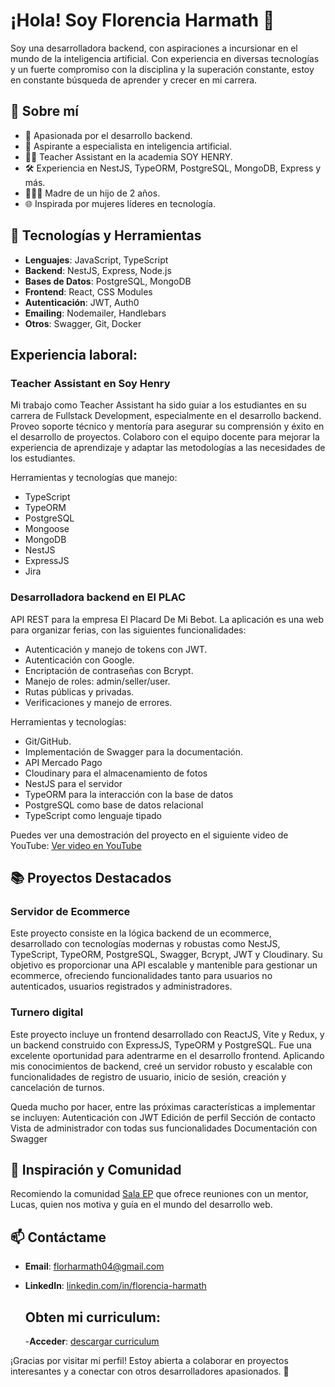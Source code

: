 # ¡Hola! Soy Florencia Harmath 👋

Soy una desarrolladora backend, con aspiraciones a incursionar en el mundo de la inteligencia artificial. Con experiencia en diversas tecnologías y un fuerte compromiso con la disciplina y la superación constante, estoy en constante búsqueda de aprender y crecer en mi carrera.

## 🚀 Sobre mí

- 🌟 Apasionada por el desarrollo backend.
- 🧠 Aspirante a especialista en inteligencia artificial.
- 👩‍🏫 Teacher Assistant en la academia SOY HENRY.
- 🛠️ Experiencia en NestJS, TypeORM, PostgreSQL, MongoDB, Express y más.
- 👩‍👧‍👦 Madre de un hijo de 2 años.
- 🌐 Inspirada por mujeres líderes en tecnología.

## 🔧 Tecnologías y Herramientas

- **Lenguajes**: JavaScript, TypeScript
- **Backend**: NestJS, Express, Node.js
- **Bases de Datos**: PostgreSQL, MongoDB
- **Frontend**: React, CSS Modules
- **Autenticación**: JWT, Auth0
- **Emailing**: Nodemailer, Handlebars
- **Otros**: Swagger, Git, Docker

## Experiencia laboral:

### Teacher Assistant en Soy Henry
Mi trabajo como Teacher Assistant ha sido guiar a los estudiantes en su carrera de Fullstack Development, especialmente en el desarrollo backend. Proveo soporte técnico y mentoría para asegurar su comprensión y éxito en el desarrollo de proyectos. Colaboro con el equipo docente para mejorar la experiencia de aprendizaje y adaptar las metodologías a las necesidades de los estudiantes.

Herramientas y tecnologías que manejo:

- TypeScript
- TypeORM
- PostgreSQL
- Mongoose
- MongoDB
- NestJS
- ExpressJS
- Jira

### Desarrolladora backend en El PLAC
API REST para la empresa El Placard De Mi Bebot. La aplicación es una web para organizar ferias, con las siguientes funcionalidades: 
- Autenticación y manejo de tokens con JWT.
- Autenticación con Google.
- Encriptación de contraseñas con Bcrypt.
- Manejo de roles: admin/seller/user.
- Rutas públicas y privadas.
- Verificaciones y manejo de errores.

Herramientas y tecnologías:
- Git/GitHub.
- Implementación de Swagger para la documentación.
- API Mercado Pago
- Cloudinary para el almacenamiento de fotos
- NestJS para el servidor
- TypeORM para la interacción con la base de datos
- PostgreSQL como base de datos relacional
- TypeScript como lenguaje tipado

  
 Puedes ver una demostración del proyecto en el siguiente video de YouTube:
[Ver video en YouTube](https://youtu.be/6M7p-3dCETA)


## 📚 Proyectos Destacados

### Servidor de Ecommerce
Este proyecto consiste en la lógica backend de un ecommerce, desarrollado con tecnologías modernas y robustas como NestJS, TypeScript, TypeORM, PostgreSQL, Swagger, Bcrypt, JWT y Cloudinary. Su objetivo es proporcionar una API escalable y mantenible para gestionar un ecommerce, ofreciendo funcionalidades tanto para usuarios no autenticados, usuarios registrados y administradores.

### Turnero digital
Este proyecto incluye un frontend desarrollado con ReactJS, Vite y Redux, y un backend construido con ExpressJS, TypeORM y PostgreSQL. Fue una excelente oportunidad para adentrarme en el desarrollo frontend. Aplicando mis conocimientos de backend, creé un servidor robusto y escalable con funcionalidades de registro de usuario, inicio de sesión, creación y cancelación de turnos.

Queda mucho por hacer, entre las próximas características a implementar se incluyen:
Autenticación con JWT
Edición de perfil
Sección de contacto
Vista de administrador con todas sus funcionalidades
Documentación con Swagger

## 🌟 Inspiración y Comunidad

Recomiendo la comunidad [Sala EP](https://emprendeprogramando.com/sala-ep) que ofrece reuniones con un mentor, Lucas, quien nos motiva y guía en el mundo del desarrollo web.

## 📫 Contáctame

- **Email**: [florharmath04@gmail.com](mailto:florharmath04@gmail.com)
- **LinkedIn**: [linkedin.com/in/florencia-harmath](https://www.linkedin.com/in/florencia-harmath)

  ## Obten mi curriculum:

  -**Acceder**: [descargar curriculum](https://github.com/Florencia-Harmath/curriculum/blob/main/CV%20Florencia%20Harmath.pdf)

¡Gracias por visitar mi perfil! Estoy abierta a colaborar en proyectos interesantes y a conectar con otros desarrolladores apasionados. 🚀
